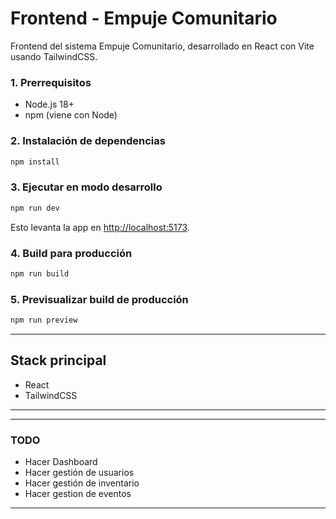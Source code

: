 # Frontend - Empuje Comunitario

Frontend del sistema Empuje Comunitario, desarrollado en React con Vite usando TailwindCSS.

### 1. Prerrequisitos

- Node.js 18+
- npm (viene con Node)

### 2. Instalación de dependencias

```bash
npm install
```

### 3. Ejecutar en modo desarrollo

```bash
npm run dev
```

Esto levanta la app en [http://localhost:5173](http://localhost:5173).

### 4. Build para producción

```bash
npm run build
```

### 5. Previsualizar build de producción

```bash
npm run preview
```

---

## Stack principal

- React
- TailwindCSS

---

---

### TODO

- Hacer Dashboard
- Hacer gestión de usuarios
- Hacer gestión de inventario
- Hacer gestion de eventos

---
